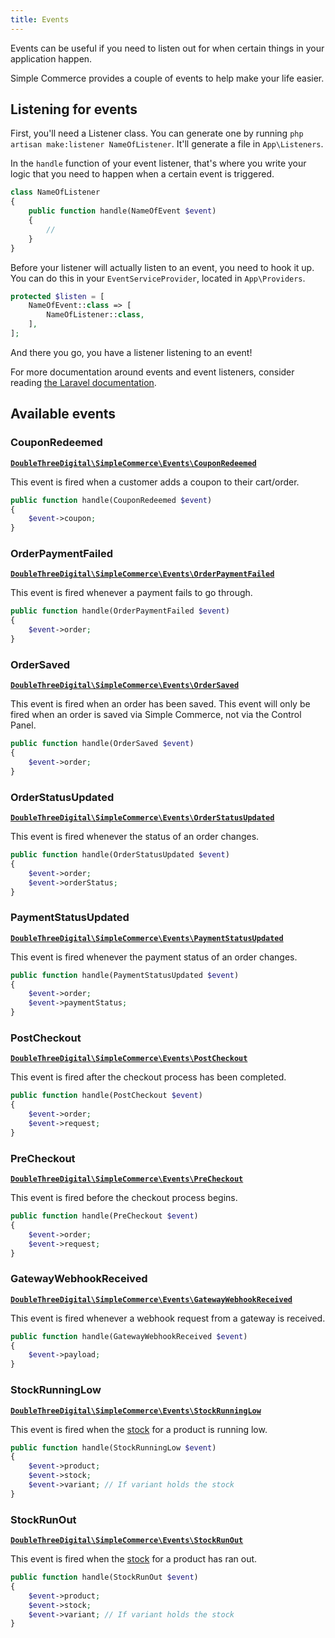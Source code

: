 ```yaml
---
title: Events
---
```


Events can be useful if you need to listen out for when certain things in your application happen.

Simple Commerce provides a couple of events to help make your life easier.

## Listening for events

First, you'll need a Listener class. You can generate one by running `php artisan make:listener NameOfListener`. It'll generate a file in `App\Listeners`.

In the `handle` function of your event listener, that's where you write your logic that you need to happen when a certain event is triggered.

```php
class NameOfListener
{
    public function handle(NameOfEvent $event)
    {
        //
    }
}
```

Before your listener will actually listen to an event, you need to hook it up. You can do this in your `EventServiceProvider`, located in `App\Providers`.

```php
protected $listen = [
	NameOfEvent::class => [
    	NameOfListener::class,
    ],
];
```

And there you go, you have a listener listening to an event!

For more documentation around events and event listeners, consider reading [the Laravel documentation](https://laravel.com/docs/events).

## Available events

### CouponRedeemed

[**`DoubleThreeDigital\SimpleCommerce\Events\CouponRedeemed`**](https://github.com/duncanmcclean/simple-commerce/blob/main/src/Events/CouponRedeemed.php)

This event is fired when a customer adds a coupon to their cart/order.

```php
public function handle(CouponRedeemed $event)
{
	$event->coupon;
}
```

### OrderPaymentFailed

[**`DoubleThreeDigital\SimpleCommerce\Events\OrderPaymentFailed`**](https://github.com/duncanmcclean/simple-commerce/blob/main/src/Events/OrderPaymentFailed.php)

This event is fired whenever a payment fails to go through.

```php
public function handle(OrderPaymentFailed $event)
{
	$event->order;
}
```

### OrderSaved

[**`DoubleThreeDigital\SimpleCommerce\Events\OrderSaved`**](https://github.com/duncanmcclean/simple-commerce/blob/main/src/Events/OrderSaved.php)

This event is fired when an order has been saved. This event will only be fired when an order is saved via Simple Commerce, not via the Control Panel.

```php
public function handle(OrderSaved $event)
{
	$event->order;
}
```

### OrderStatusUpdated

[**`DoubleThreeDigital\SimpleCommerce\Events\OrderStatusUpdated`**](https://github.com/duncanmcclean/simple-commerce/blob/main/src/Events/OrderStatusUpdated.php)

This event is fired whenever the status of an order changes.

```php
public function handle(OrderStatusUpdated $event)
{
	$event->order;
    $event->orderStatus;
}
```

### PaymentStatusUpdated

[**`DoubleThreeDigital\SimpleCommerce\Events\PaymentStatusUpdated`**](https://github.com/duncanmcclean/simple-commerce/blob/main/src/Events/PaymentStatusUpdated.php)

This event is fired whenever the payment status of an order changes.

```php
public function handle(PaymentStatusUpdated $event)
{
	$event->order;
    $event->paymentStatus;
}
```

### PostCheckout

[**`DoubleThreeDigital\SimpleCommerce\Events\PostCheckout`**](https://github.com/duncanmcclean/simple-commerce/blob/main/src/Events/PostCheckout.php)

This event is fired after the checkout process has been completed.

```php
public function handle(PostCheckout $event)
{
	$event->order;
    $event->request;
}
```

### PreCheckout

[**`DoubleThreeDigital\SimpleCommerce\Events\PreCheckout`**](https://github.com/duncanmcclean/simple-commerce/blob/main/src/Events/PreCheckout.php)

This event is fired before the checkout process begins.

```php
public function handle(PreCheckout $event)
{
	$event->order;
    $event->request;
}
```

### GatewayWebhookReceived

[**`DoubleThreeDigital\SimpleCommerce\Events\GatewayWebhookReceived`**](https://github.com/duncanmcclean/simple-commerce/blob/main/src/Events/GatewayWebhookReceived.php)

This event is fired whenever a webhook request from a gateway is received.

```php
public function handle(GatewayWebhookReceived $event)
{
	$event->payload;
}
```

### StockRunningLow

[**`DoubleThreeDigital\SimpleCommerce\Events\StockRunningLow`**](https://github.com/duncanmcclean/simple-commerce/blob/main/src/Events/StockRunningLow.php)

This event is fired when the [stock](/stock) for a product is running low.

```php
public function handle(StockRunningLow $event)
{
	$event->product;
    $event->stock;
    $event->variant; // If variant holds the stock
}
```

### StockRunOut

[**`DoubleThreeDigital\SimpleCommerce\Events\StockRunOut`**](https://github.com/duncanmcclean/simple-commerce/blob/main/src/Events/StockRunOut.php)

This event is fired when the [stock](/stock) for a product has ran out.

```php
public function handle(StockRunOut $event)
{
	$event->product;
    $event->stock;
    $event->variant; // If variant holds the stock
}
```
